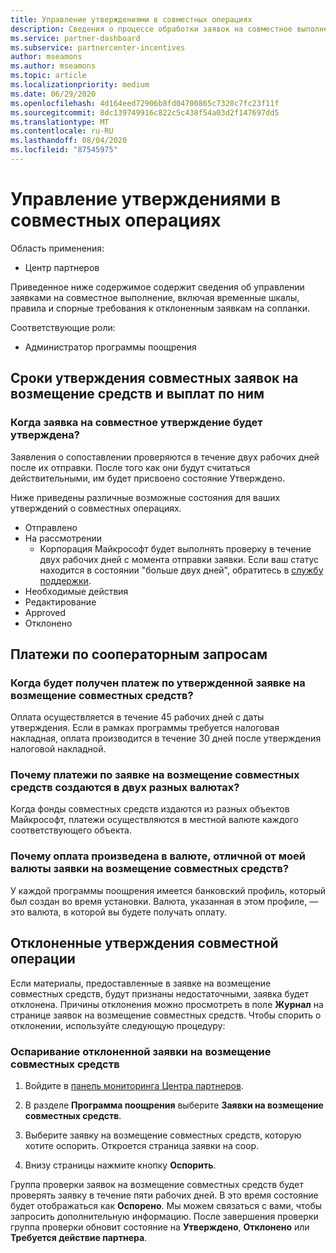 ```yaml
---
title: Управление утверждениями в совместных операциях
description: Сведения о процессе обработки заявок на совместное выполнение, включая крайние сроки, проблемы с валютой и спорные вопросы об отклоненных заявках на совместное выполнение.
ms.service: partner-dashboard
ms.subservice: partnercenter-incentives
author: mseamons
ms.author: mseamons
ms.topic: article
ms.localizationpriority: medium
ms.date: 06/29/2020
ms.openlocfilehash: 4d164eed72906b8fd04700865c7320c7fc23f11f
ms.sourcegitcommit: 8dc139749916c822c5c438f54a03d2f147697dd5
ms.translationtype: MT
ms.contentlocale: ru-RU
ms.lasthandoff: 08/04/2020
ms.locfileid: "87545975"
---
```

# <a name="manage-co-op-claims"></a>Управление утверждениями в совместных операциях

Область применения:

- Центр партнеров

Приведенное ниже содержимое содержит сведения об управлении заявками на совместное выполнение, включая временные шкалы, правила и спорные требования к отклоненным заявкам на сопланки.

Соответствующие роли:

- Администратор программы поощрения

## <a name="co-op-claims-approval-and-payment-deadlines"></a>Сроки утверждения совместных заявок на возмещение средств и выплат по ним

### <a name="when-will-my-co-op-claim-be-approved"></a>Когда заявка на совместное утверждение будет утверждена?

Заявления о сопоставлении проверяются в течение двух рабочих дней после их отправки. После того как они будут считаться действительными, им будет присвоено состояние Утверждено.  

Ниже приведены различные возможные состояния для ваших утверждений о совместных операциях.

- Отправлено
- На рассмотрении
  - Корпорация Майкрософт будет выполнять проверку в течение двух рабочих дней с момента отправки заявки. Если ваш статус находится в состоянии "больше двух дней", обратитесь в [службу поддержки](https://partner.microsoft.com/dashboard/support/incentives/servicerequests?category=incentives).
- Необходимые действия
- Редактирование
- Approved
- Отклонено

## <a name="co-op-claim-payments"></a>Платежи по сооператорным запросам

### <a name="when-will-i-get-the-payment-for-the-approved-co-op-claim"></a>Когда будет получен платеж по утвержденной заявке на возмещение совместных средств?

Оплата осуществляется в течение 45 рабочих дней с даты утверждения. Если в рамках программы требуется налоговая накладная, оплата производится в течение 30 дней после утверждения налоговой накладной.

### <a name="why-are-my-co-op-claim-payments-made-in-two-different-currencies"></a>Почему платежи по заявке на возмещение совместных средств создаются в двух разных валютах?

Когда фонды совместных средств издаются из разных объектов Майкрософт, платежи осуществляются в местной валюте каждого соответствующего объекта.  

### <a name="why-was-i-paid-in-a-currency-other-than-my-co-op-claim-currency"></a>Почему оплата произведена в валюте, отличной от моей валюты заявки на возмещение совместных средств?

У каждой программы поощрения имеется банковский профиль, который был создан во время установки. Валюта, указанная в этом профиле, — это валюта, в которой вы будете получать оплату.

## <a name="rejected-co-op-claims"></a>Отклоненные утверждения совместной операции

Если материалы, предоставленные в заявке на возмещение совместных средств, будут признаны недостаточными, заявка будет отклонена. Причины отклонения можно просмотреть в поле **Журнал** на странице заявок на возмещение совместных средств. Чтобы спорить о отклонении, используйте следующую процедуру:

### <a name="dispute-a-rejected-co-op-claim"></a>Оспаривание отклоненной заявки на возмещение совместных средств

1. Войдите в [панель мониторинга Центра партнеров](https://partner.microsoft.com/dashboard/).

2. В разделе **Программа поощрения** выберите **Заявки на возмещение совместных средств**.

3. Выберите заявку на возмещение совместных средств, которую хотите оспорить. Откроется страница заявки на соop.

4. Внизу страницы нажмите кнопку **Оспорить**.

Группа проверки заявок на возмещение совместных средств будет проверять заявку в течение пяти рабочих дней. В это время состояние будет отображаться как **Оспорено**. Мы можем связаться с вами, чтобы запросить дополнительную информацию. После завершения проверки группа проверки обновит состояние на **Утверждено**, **Отклонено** или **Требуется действие партнера**.
